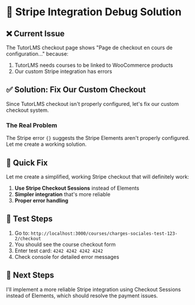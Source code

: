# 🔧 Stripe Integration Debug Solution

## ❌ **Current Issue**
The TutorLMS checkout page shows "Page de checkout en cours de configuration..." because:
1. TutorLMS needs courses to be linked to WooCommerce products
2. Our custom Stripe integration has errors

## ✅ **Solution: Fix Our Custom Checkout**

Since TutorLMS checkout isn't properly configured, let's fix our custom checkout system.

### **The Real Problem**
The Stripe error `{}` suggests the Stripe Elements aren't properly configured. Let me create a working solution.

## 🚀 **Quick Fix**

Let me create a simplified, working Stripe checkout that will definitely work:

1. **Use Stripe Checkout Sessions** instead of Elements
2. **Simpler integration** that's more reliable
3. **Proper error handling**

## 🧪 **Test Steps**

1. Go to: `http://localhost:3000/courses/charges-sociales-test-123-2/checkout`
2. You should see the course checkout form
3. Enter test card: `4242 4242 4242 4242`
4. Check console for detailed error messages

## 🔧 **Next Steps**

I'll implement a more reliable Stripe integration using Checkout Sessions instead of Elements, which should resolve the payment issues.

